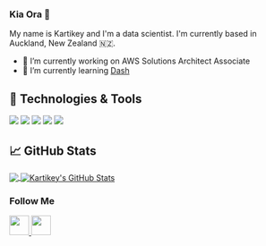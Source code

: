### Kia Ora 👋
My name is Kartikey and I'm a data scientist. I'm currently based in Auckland, New Zealand :new_zealand:. 

<!--
**kartikey-vyas/kartikey-vyas** is a ✨ _special_ ✨ repository because its `README.md` (this file) appears on your GitHub profile.

Here are some ideas to get you started:

- 🔭 I’m currently working on ...
- 🌱 I’m currently learning ...
- 👯 I’m looking to collaborate on ...
- 🤔 I’m looking for help with ...
- 💬 Ask me about ...
- 📫 How to reach me: ...
- 😄 Pronouns: ...
- ⚡ Fun fact: ...
-->

- 🔭 I’m currently working on AWS Solutions Architect Associate
- 🌱 I’m currently learning [Dash](https://plotly.com/dash/)

## 🔧 Technologies & Tools
![](https://img.shields.io/badge/OS-Linux-informational?style=flat&logo=linux&logoColor=white&color=2bbc8a)
![](https://img.shields.io/badge/Code-Python-informational?style=flat&logo=python&logoColor=white&color=2bbc8a)
![](https://img.shields.io/badge/Shell-Bash-informational?style=flat&logo=gnu-bash&logoColor=white&color=2bbc8a)
![](https://img.shields.io/badge/Tools-Docker-informational?style=flat&logo=docker&logoColor=white&color=2bbc8a)
![](https://img.shields.io/badge/Tools-AWS-informational?style=flat&logo=amazonaws&logoColor=white&color=2bbc8a)

## &#x1f4c8; GitHub Stats

<a href="https://github.com/kartikey-vyas/kartikey-vyas">
  <img align="center" src="https://github-readme-stats.vercel.app/api/top-langs/?username=kartikey-vyas&hide=html&exclude_repo=ecogydapp&theme=tokyonight&langs_count=3" />
</a>
<a href="https://github.com/kartikey-vyas/kartikey-vyas">
  <img align="center" src="https://github-readme-stats.vercel.app/api?username=kartikey-vyas&show_icons=true&line_height=27&count_private=true&theme=tokyonight" alt="Kartikey's GitHub Stats" />
</a>

### Follow Me
<a href="https://www.linkedin.com/in/kartikey-vyas/">
  <img src="https://simpleicons.org/icons/linkedin.svg" width="35" />
</a>

<a href="https://open.spotify.com/user/1289815412?si=aac80acfeb8f4b9e">
  <img src="https://simpleicons.org/icons/spotify.svg" width="35" />
</a>
